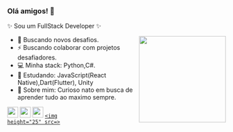 ### Olá amigos! 👋
✨ Sou um FullStack Developer ✨  

<img align="right" height="200" src="https://github.com/rajput2107/rajput2107/blob/master/Assets/Developer.gif"/>

- 🚀 Buscando novos desafios.   
- ⚡  Buscando colaborar com projetos desafiadores.   
- 💻 Minha stack: Python,C#.   
- 📘 Estudando: JavaScript(React Native),Dart(Flutter), Unity    
- 💬 Sobre mim: Curioso nato em busca de aprender tudo ao maximo sempre.

<code><a href="https://www.javascript.com/" target="_blank"><img height="25" src="https://www.vectorlogo.zone/logos/javascript/javascript-horizontal.svg"></a></code>
<code><a href="https://reactjs.org/" target="_blank"><img height="25" src="https://www.vectorlogo.zone/logos/reactjs/reactjs-ar21.svg"></a></code>
<code><a href="https://www.linux.org/" target="_blank"><img height="25" src="https://www.vectorlogo.zone/logos/linux/linux-ar21.svg"></a></code>
<code><a href="https://microservices.io/" target="_blank"><img height="25" src=></a></code>




